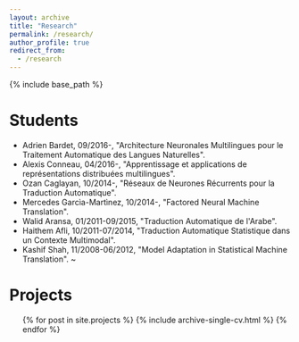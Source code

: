 ```yaml
---
layout: archive
title: "Research"
permalink: /research/
author_profile: true
redirect_from:
  - /research
---
```


{% include base_path %}


Students
=====
* Adrien Bardet, 09/2016-, "Architecture Neuronales Multilingues pour le Traitement Automatique des Langues Naturelles".
* Alexis Conneau, 04/2016-, "Apprentissage et applications de représentations distribuées multilingues".
* Ozan Caglayan, 10/2014-, "Réseaux de Neurones Récurrents pour la Traduction Automatique".
* Mercedes Garcìa-Martìnez, 10/2014-, "Factored Neural Machine Translation".
* Walid Aransa, 01/2011-09/2015, "Traduction Automatique de l'Arabe".
* Haithem Afli, 10/2011-07/2014, "Traduction Automatique Statistique dans un Contexte Multimodal".
* Kashif Shah, 11/2008-06/2012, "Model Adaptation in Statistical Machine Translation".
~

Projects
======
  <ul>{% for post in site.projects %}
    {% include archive-single-cv.html %}
  {% endfor %}</ul>

  
